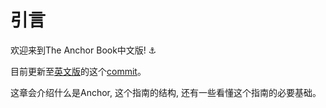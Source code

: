 # 引言

欢迎来到The Anchor Book中文版! ⚓

目前更新至[英文版](https://github.com/project-serum/anchor-book)的这个[commit](https://github.com/project-serum/anchor-book/tree/77be2452b9184e163f429f8c6565672d4175108c)。

这章会介绍什么是Anchor, 这个指南的结构, 还有一些看懂这个指南的必要基础。
